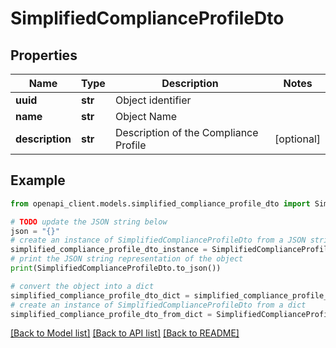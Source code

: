 # SimplifiedComplianceProfileDto


## Properties

Name | Type | Description | Notes
------------ | ------------- | ------------- | -------------
**uuid** | **str** | Object identifier | 
**name** | **str** | Object Name | 
**description** | **str** | Description of the Compliance Profile | [optional] 

## Example

```python
from openapi_client.models.simplified_compliance_profile_dto import SimplifiedComplianceProfileDto

# TODO update the JSON string below
json = "{}"
# create an instance of SimplifiedComplianceProfileDto from a JSON string
simplified_compliance_profile_dto_instance = SimplifiedComplianceProfileDto.from_json(json)
# print the JSON string representation of the object
print(SimplifiedComplianceProfileDto.to_json())

# convert the object into a dict
simplified_compliance_profile_dto_dict = simplified_compliance_profile_dto_instance.to_dict()
# create an instance of SimplifiedComplianceProfileDto from a dict
simplified_compliance_profile_dto_from_dict = SimplifiedComplianceProfileDto.from_dict(simplified_compliance_profile_dto_dict)
```
[[Back to Model list]](../README.md#documentation-for-models) [[Back to API list]](../README.md#documentation-for-api-endpoints) [[Back to README]](../README.md)


